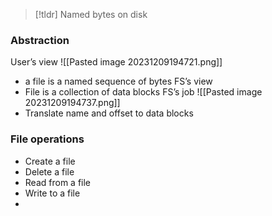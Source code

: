 
> [!tldr] Named bytes on disk

### Abstraction
User’s view
![[Pasted image 20231209194721.png]]
* a file is a named sequence of bytes
FS’s view
* File is a collection of data blocks
FS’s job
![[Pasted image 20231209194737.png]]
* Translate name and offset to data blocks

### File operations
* Create a file
* Delete a file
* Read from a file
* Write to a file
* 